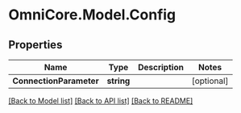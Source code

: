 # OmniCore.Model.Config

## Properties

Name | Type | Description | Notes
------------ | ------------- | ------------- | -------------
**ConnectionParameter** | **string** |  | [optional] 

[[Back to Model list]](../README.md#documentation-for-models) [[Back to API list]](../README.md#documentation-for-api-endpoints) [[Back to README]](../README.md)

